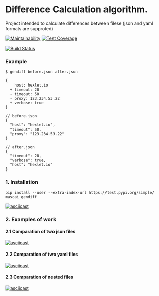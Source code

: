 
# Difference Calculation algorithm.

Project intended to calculate differences between filese (json and yaml formats are supproted)

[![Maintainability](https://api.codeclimate.com/v1/badges/33d5b28bb3429efa8a22/maintainability)](https://codeclimate.com/github/mascai/python-project-lvl2/maintainability)
[![Test Coverage](https://api.codeclimate.com/v1/badges/33d5b28bb3429efa8a22/test_coverage)](https://codeclimate.com/github/mascai/python-project-lvl2/test_coverage)

[![Build Status](https://travis-ci.org/mascai/python-project-lvl2.svg?branch=master)](https://travis-ci.org/mascai/python-project-lvl2)


### Example

```
$ gendiff before.json after.json

{
    host: hexlet.io
  + timeout: 20
  - timeout: 50
  - proxy: 123.234.53.22
  + verbose: true
}
```


```
// before.json
{
  "host": "hexlet.io",
  "timeout": 50,
  "proxy": "123.234.53.22"
}
```

```
// after.json
{
  "timeout": 20,
  "verbose": true,
  "host": "hexlet.io"
}
```

### 1. Installation
``` pip install --user --extra-index-url https://test.pypi.org/simple/ mascai_gendiff ```

[![asciicast](https://asciinema.org/a/BXXoYnHRqyEAKpv54OHjcoRyM.svg)](https://asciinema.org/a/BXXoYnHRqyEAKpv54OHjcoRyM)


### 2. Examples of work
#### 2.1 Comparation of two json files
[![asciicast](https://asciinema.org/a/JV5pLE982NGs3PpE51wAC2QrB.svg)](https://asciinema.org/a/JV5pLE982NGs3PpE51wAC2QrB)

#### 2.2 Comparation of two yaml files
[![asciicast](https://asciinema.org/a/892gMv8CO7RTONCdPfzMnte45.svg)](https://asciinema.org/a/892gMv8CO7RTONCdPfzMnte45)

#### 2.3 Comparation of nested files
[![asciicast](https://asciinema.org/a/dAbvzoOQich4SN4vZnB3UfgJq.svg)](https://asciinema.org/a/dAbvzoOQich4SN4vZnB3UfgJq)
